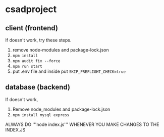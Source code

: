 # csadproject

## client (frontend)

If doesn't work, try these steps.

1. remove node-modules and package-lock.json
2. ```npm install```
3. ```npm audit fix --force```
4. ```npm run start```
5.  put .env file and inside put ```SKIP_PREFLIGHT_CHECK=true```


## database (backend)
If doesn't work,
1. Remove node_modules and package-lock.json
2. ```npm install mysql express```

ALWAYS DO '''node index.js''' WHENEVER YOU MAKE CHANGES TO THE INDEX.JS
